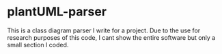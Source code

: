 # plantUML-parser

This is a class diagram parser I write for a project.
Due to the use for research purposes of this code, I cant show the entire software but only a small section I coded.
